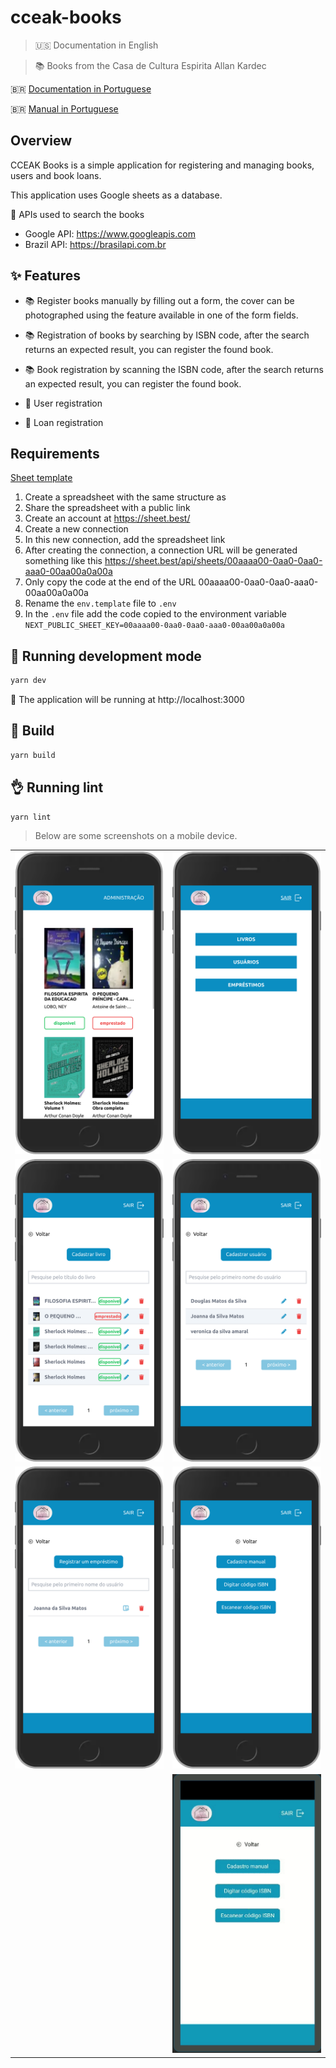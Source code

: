 # cceak-books
> 🇺🇸 Documentation in English

> 📚 Books from the Casa de Cultura Espirita Allan Kardec

🇧🇷 [Documentation in Portuguese](./docs/README_PT_BR.md)

🇧🇷 [Manual in Portuguese](./docs/MANUAL_PT_BR.md)


## Overview

CCEAK Books is a simple application for registering and managing books, users and book loans.

This application uses Google sheets as a database.

📡 APIs used to search the books
- Google API: https://www.googleapis.com
- Brazil API: https://brasilapi.com.br

## ✨ Features
- 📚 Register books manually by filling out a form, the cover can be photographed using the feature available in one of the form fields.

- 📚 Registration of books by searching by ISBN code, after the search returns an expected result, you can register the found book.

- 📚 Book registration by scanning the ISBN code, after the search returns an expected result, you can register the found book.

- 🙅 User registration

- 🎁 Loan registration


## Requirements

<a href="./docs/sheets_template.xlsx" download>
    Sheet template
</a>

1. Create a spreadsheet with the same structure as
2. Share the spreadsheet with a public link
3. Create an account at https://sheet.best/
4. Create a new connection
5. In this new connection, add the spreadsheet link
6. After creating the connection, a connection URL will be generated something like this https://sheet.best/api/sheets/00aaaa00-0aa0-0aa0-aaa0-00aa00a0a00a
7. Only copy the code at the end of the URL 00aaaa00-0aa0-0aa0-aaa0-00aa00a0a00a
8. Rename the `env.template` file to `.env`
9. In the `.env` file add the code copied to the environment variable `NEXT_PUBLIC_SHEET_KEY=00aaaa00-0aa0-0aa0-aaa0-00aa00a0a00a`


## 🚀 Running development mode
```bash
yarn dev
```
🚀 The application will be running at http://localhost:3000

## 👷 Build
```bash
yarn build
```

## 👌 Running lint
```bash
yarn lint
```

> Below are some screenshots on a mobile device.

<table>
    <thead></thead>
    <tbody>
        <tr>
            <td>
                <img src="./docs/images/books-list.png" />
            </td>
            <td>
                <img src="./docs/images/admin.png" />
            </td>
        </tr>
        <tr>
            <td>
                <img src="./docs/images/admin-books.png" />
            </td>
            <td>
                <img src="./docs/images/admin-users.png" />
            </td>
        </tr>
        <tr>
            <td>
                <img src="./docs/images/admin-lends.png" />
            </td>
            <td>
                <img src="./docs/images/books-registration.png" />
            </td>
            </tr>
        </td>
        <td>
             <td>
                <img src="./docs/images/scanner.gif" />
            </td>
        </tr>
    </tbody>
</table>
